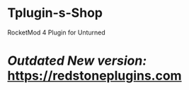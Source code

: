 # Tplugin-s-Shop
RocketMod 4 Plugin for Unturned
# ***Outdated New version:*** https://redstoneplugins.com

